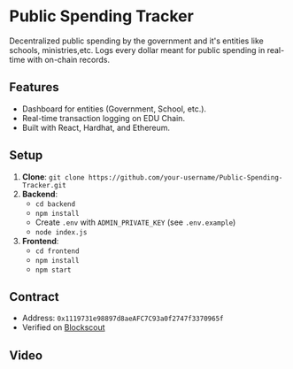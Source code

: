 # Public Spending Tracker

Decentralized public spending by the government and it's entities like schools, ministries,etc. Logs every dollar meant for public spending in real-time with on-chain records.

## Features
- Dashboard for entities (Government, School, etc.).
- Real-time transaction logging on EDU Chain.
- Built with React, Hardhat, and Ethereum.

## Setup
1. **Clone**: `git clone https://github.com/your-username/Public-Spending-Tracker.git`
2. **Backend**:
   - `cd backend`
   - `npm install`
   - Create `.env` with `ADMIN_PRIVATE_KEY` (see `.env.example`)
   - `node index.js`
3. **Frontend**:
   - `cd frontend`
   - `npm install`
   - `npm start`

## Contract
- Address: `0x1119731e98897d8aeAFC7C93a0f2747f3370965f`
- Verified on [Blockscout](https://opencampus-codex.blockscout.com/address/0x1119731e98897d8aeAFC7C93a0f2747f3370965f)

## Video